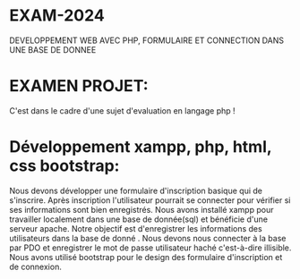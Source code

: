 # EXAM-2024
DEVELOPPEMENT WEB AVEC PHP, FORMULAIRE ET CONNECTION DANS UNE BASE DE DONNEE
# EXAMEN PROJET:
C'est dans le cadre d'une sujet d'evaluation en langage php !

# Développement xampp, php, html, css bootstrap:
Nous devons développer une formulaire d'inscription basique qui de s'inscrire.
Après inscription l'utilisateur pourrait se connecter pour vérifier si ses informations sont bien enregistrés.
Nous avons installé xampp pour travailler localement dans une base de donnée(sql) et bénéficie d'une serveur apache.
Notre objectif est d'enregistrer les informations des utilisateurs dans la base de donné . 
Nous devons nous connecter à la base par PDO et enregistrer le mot de passe utilisateur haché c'est-à-dire illisible.
Nous avons utilisé bootstrap pour le design des formulaire d'inscription et de connexion.
